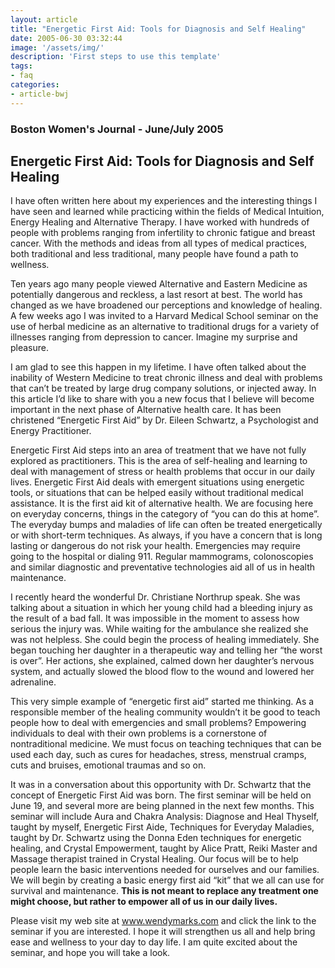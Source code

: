 ```yaml
---
layout: article
title: "Energetic First Aid: Tools for Diagnosis and Self Healing"
date: 2005-06-30 03:32:44
image: '/assets/img/'
description: 'First steps to use this template'
tags:
- faq
categories:
- article-bwj
--- 
```


### Boston Women's Journal - June/July 2005
 

## Energetic First Aid: Tools for Diagnosis and Self Healing

I have often written here about my experiences and the interesting things I have seen and learned while practicing within the fields of Medical Intuition, Energy Healing and Alternative Therapy. I have worked with hundreds of people with problems ranging from infertility to chronic fatigue and breast cancer. With the methods and ideas from all types of medical practices, both traditional and less traditional, many people have found a path to wellness.

Ten years ago many people viewed Alternative and Eastern Medicine as potentially dangerous and reckless, a last resort at best. The world has changed as we have broadened our perceptions and knowledge of healing. A few weeks ago I was invited to a Harvard Medical School seminar on the use of herbal medicine as an alternative to traditional drugs for a variety of illnesses ranging from depression to cancer. Imagine my surprise and pleasure.

I am glad to see this happen in my lifetime. I have often talked about the inability of Western Medicine to treat chronic illness and deal with problems that can’t be treated by large drug company solutions, or injected away. In this article I’d like to share with you a new focus that I believe will become important in the next phase of Alternative health care. It has been christened “Energetic First Aid” by Dr. Eileen Schwartz, a Psychologist and Energy Practitioner.

Energetic First Aid steps into an area of treatment that we have not fully explored as practitioners. This is the area of self-healing and learning to deal with management of stress or health problems that occur in our daily lives. Energetic First Aid deals with emergent situations using energetic tools, or situations that can be helped easily without traditional medical assistance. It is the first aid kit of alternative health. We are focusing here on everyday concerns, things in the category of “you can do this at home”. The everyday bumps and maladies of life can often be treated energetically or with short-term techniques. As always, if you have a concern that is long lasting or dangerous do not risk your health. Emergencies may require going to the hospital or dialing 911. Regular mammograms, colonoscopies and similar diagnostic and preventative technologies aid all of us in health maintenance.

I recently heard the wonderful Dr. Christiane Northrup speak. She was talking about a situation in which her young child had a bleeding injury as the result of a bad fall. It was impossible in the moment to assess how serious the injury was. While waiting for the ambulance she realized she was not helpless. She could begin the process of healing immediately. She began touching her daughter in a therapeutic way and telling her “the worst is over”. Her actions, she explained, calmed down her daughter’s nervous system, and actually slowed the blood flow to the wound and lowered her adrenaline.

This very simple example of “energetic first aid” started me thinking. As a responsible member of the healing community wouldn’t it be good to teach people how to deal with emergencies and small problems? Empowering individuals to deal with their own problems is a cornerstone of nontraditional medicine. We must focus on teaching techniques that can be used each day, such as cures for headaches, stress, menstrual cramps, cuts and bruises, emotional traumas and so on.

It was in a conversation about this opportunity with Dr. Schwartz that the concept of Energetic First Aid was born. The first seminar will be held on June 19, and several more are being planned in the next few months. This seminar will include Aura and Chakra Analysis: Diagnose and Heal Thyself, taught by myself, Energetic First Aide, Techniques for Everyday Maladies, taught by Dr. Schwartz using the Donna Eden techniques for energetic healing, and Crystal Empowerment, taught by Alice Pratt, Reiki Master and Massage therapist trained in Crystal Healing. Our focus will be to help people learn the basic interventions needed for ourselves and our families. We will begin by creating a basic energy first aid “kit” that we all can use for survival and maintenance. **This is not meant to replace any treatment one might choose, but rather to empower all of us in our daily lives.**

Please visit my web site at www.wendymarks.com and click the link to the seminar if you are interested. I hope it will strengthen us all and help bring ease and wellness to your day to day life. I am quite excited about the seminar, and hope you will take a look.
